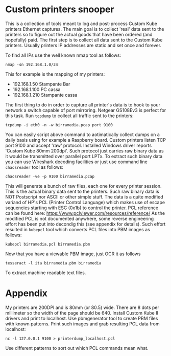 # Custom printers snooper
This is a collection of tools meant to log and post-process Custom Kube printers Ethernet captures.
The main goal is to collect 'real' data sent to the printers so to figure out the actual goods that have been ordered (and hopefully) paid.
The first step is to collect all data sent to the Custom Kube printers. Usually printers IP addresses are static and set once and forever.

To find all IPs use the well known nmap tool as follows:

    nmap -sn 192.168.1.0/24

This for example is the mapping of my printers:

* 192.168.1.50       Stampante Bar
* 192.168.1.100      PC cassa
* 192.168.1.210      Stampante cassa

The first thing to do in order to capture all printer's data is to hook to your network a switch capable of port mirroring. Netgear GS108Ev3 is perfect for this task. Run `tcpdump` to collect all traffic sent to the printers:

    tcpdump -i eth0 -n -w birramedia.pcap port 9100

You can easily script above command to aotimatically collect dumps on a daily basis using for example a Raspberry board.
Custom printers listen TCP port 9100 and accept 'raw' protocol. Installed Windows driver reports 'Custom Kube 80mm 200dpi'. Such protocol just carries raw binary data as it would be transmitted over parallel port LPTx.
To extract such binary data you can use Wireshark decoding facilities or just use command line `chaosreader` tool as follows:

    chaosreader -ve -p 9100 birramedia.pcap  

This will generate a bunch of raw files, each one for every printer session. This is the actual binary data sent to the printers. Such raw binary data is NOT Postscript nor ASCII or other simple stuff. The data is a quite modified variand of HP's PCL (Printer Control Language) which makes use of escape sequencies starting with ESC (0x1b) to control the printer. PCL reference can be found here: https://www.pclviewer.com/resources/reference/
As the modified PCL is not documented anywhere, some reverse engineering effort has been put into decondig this (see appendix for details). Such effort resulted in `kubepcl` tool which converts PCL files into PBM images as follows:

    kubepcl birramedia.pcl birramedia.pbm

Now that you have a viewable PBM image, just OCR it as follows

    tesseract -l ita birramedia.pbm birramedia

To extract machine readable text files.

# Appendix
My printers are 200DPI and is 80mm (or 80.5) wide. There are 8 dots per millimeter so the width of the page should be 640.
Install Custom Kube II drivers and print to localhost. Use pbmgenerator tool to create PBM files with known patterns.
Print such images and grab resulting PCL data from localhost:
    
    nc -l 127.0.0.1 9100 > printerdump_localhost.pcl

Use different patterns to sort out which PCL commands mean what.
